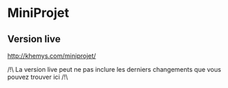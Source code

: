 # MiniProjet

## Version live
http://khemys.com/miniprojet/

/!\ La version live peut ne pas inclure les derniers changements que vous pouvez trouver ici /!\